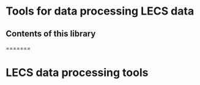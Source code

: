 
# Tools for data processing LECS data


## Contents of this library

=======
# LECS data processing tools
